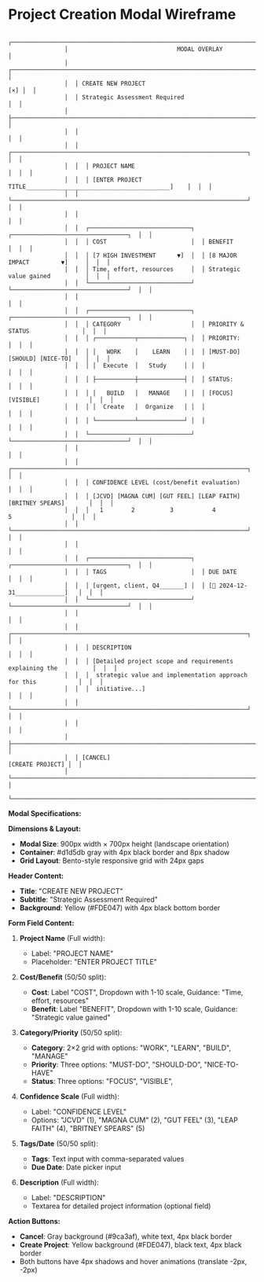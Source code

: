 # Project Creation Modal Wireframe

```
                ┌───────────────────────────────────────────────────────────────────────────────┐
                │                               MODAL OVERLAY                                   │
                │  ┌─────────────────────────────────────────────────────────────────────────┐  │
                │  │ CREATE NEW PROJECT                                                  [×] │  │
                │  │ Strategic Assessment Required                                           │  │
                │  ├─────────────────────────────────────────────────────────────────────────┤  │
                │  │                                                                         │  │
                │  │  ┌───────────────────────────────────────────────────────────────────┐  │  │
                │  │  │ PROJECT NAME                                                      │  │  │
                │  │  │ [ENTER PROJECT TITLE_________________________________________]    │  │  │
                │  │  └───────────────────────────────────────────────────────────────────┘  │  │
                │  │                                                                         │  │
                │  │  ┌─────────────────────────────┐  ┌─────────────────────────────────┐  │  │
                │  │  │ COST                        │  │ BENEFIT                         │  │  │
                │  │  │ [7 HIGH INVESTMENT      ▼]  │  │ [8 MAJOR IMPACT         ▼]     │  │  │
                │  │  │ Time, effort, resources     │  │ Strategic value gained          │  │  │
                │  │  └─────────────────────────────┘  └─────────────────────────────────┘  │  │
                │  │                                                                         │  │
                │  │  ┌─────────────────────────────┐  ┌─────────────────────────────────┐  │  │
                │  │  │ CATEGORY                    │  │ PRIORITY & STATUS               │  │  │
                │  │  │ ┌───────────┬─────────────┐ │  │ PRIORITY:                       │  │  │
                │  │  │ │   WORK    │    LEARN    │ │  │ [MUST-DO] [SHOULD] [NICE-TO]    │  │  │
                │  │  │ │  Execute  │   Study     │ │  │                                 │  │  │
                │  │  │ ├───────────┼─────────────┤ │  │ STATUS:                         │  │  │
                │  │  │ │   BUILD   │   MANAGE    │ │  │ [FOCUS] [VISIBLE]              │  │  │
                │  │  │ │  Create   │  Organize   │ │  │                                 │  │  │
                │  │  │ └───────────┴─────────────┘ │  │                                 │  │  │
                │  │  └─────────────────────────────┘  └─────────────────────────────────┘  │  │
                │  │                                                                         │  │
                │  │  ┌───────────────────────────────────────────────────────────────────┐  │  │
                │  │  │ CONFIDENCE LEVEL (cost/benefit evaluation)                    │  │  │
                │  │  │ [JCVD] [MAGNA CUM] [GUT FEEL] [LEAP FAITH] [BRITNEY SPEARS]       │  │  │
                │  │  │   1        2          3           4             5                 │  │  │
                │  │  └───────────────────────────────────────────────────────────────────┘  │  │
                │  │                                                                         │  │
                │  │  ┌─────────────────────────────┐  ┌─────────────────────────────────┐  │  │
                │  │  │ TAGS                        │  │ DUE DATE                        │  │  │
                │  │  │ [urgent, client, Q4_______] │  │ [📅 2024-12-31______________]   │  │  │
                │  │  └─────────────────────────────┘  └─────────────────────────────────┘  │  │
                │  │                                                                         │  │
                │  │  ┌───────────────────────────────────────────────────────────────────┐  │  │
                │  │  │ DESCRIPTION                                                       │  │  │
                │  │  │ [Detailed project scope and requirements explaining the          │  │  │
                │  │  │  strategic value and implementation approach for this            │  │  │
                │  │  │  initiative...]                                                   │  │  │
                │  │  └───────────────────────────────────────────────────────────────────┘  │  │
                │  │                                                                         │  │
                │  ├─────────────────────────────────────────────────────────────────────────┤  │
                │  │ [CANCEL]                                              [CREATE PROJECT] │  │
                │  └─────────────────────────────────────────────────────────────────────────┘  │
                └───────────────────────────────────────────────────────────────────────────────┘
```

**Modal Specifications:**

**Dimensions & Layout:**
- **Modal Size**: 900px width × 700px height (landscape orientation)
- **Container**: #d1d5db gray with 4px black border and 8px shadow
- **Grid Layout**: Bento-style responsive grid with 24px gaps

**Header Content:**
- **Title**: "CREATE NEW PROJECT" 
- **Subtitle**: "Strategic Assessment Required"
- **Background**: Yellow (#FDE047) with 4px black bottom border

**Form Field Content:**

1. **Project Name** (Full width):
   - Label: "PROJECT NAME"
   - Placeholder: "ENTER PROJECT TITLE"

2. **Cost/Benefit** (50/50 split):
   - **Cost**: Label "COST", Dropdown with 1-10 scale, Guidance: "Time, effort, resources"
   - **Benefit**: Label "BENEFIT", Dropdown with 1-10 scale, Guidance: "Strategic value gained"

3. **Category/Priority** (50/50 split):
   - **Category**: 2×2 grid with options: "WORK", "LEARN", "BUILD", "MANAGE"
   - **Priority**: Three options: "MUST-DO", "SHOULD-DO", "NICE-TO-HAVE"
   - **Status**: Three options: "FOCUS", "VISIBLE",

4. **Confidence Scale** (Full width):
   - Label: "CONFIDENCE LEVEL"
   - Options: "JCVD" (1), "MAGNA CUM" (2), "GUT FEEL" (3), "LEAP FAITH" (4), "BRITNEY SPEARS" (5)

5. **Tags/Date** (50/50 split):
   - **Tags**: Text input with comma-separated values
   - **Due Date**: Date picker input

6. **Description** (Full width):
   - Label: "DESCRIPTION"
   - Textarea for detailed project information (optional field)

**Action Buttons:**
- **Cancel**: Gray background (#9ca3af), white text, 4px black border
- **Create Project**: Yellow background (#FDE047), black text, 4px black border
- Both buttons have 4px shadows and hover animations (translate -2px, -2px)

